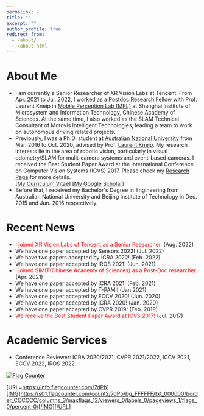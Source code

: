 ```yaml
---
permalink: /
title: ""
excerpt: ""
author_profile: true
redirect_from: 
  - /about/
  - /about.html
---
```


# About Me 
<!--Dr. Yifu Wang is currently a Research Engineer of XR Vision Labs at Tencent. -->
* I am currently a Senior Researcher of XR Vision Labs at Tencent. From Apr. 2021 to Jul. 2022, I worked as a Postdoc Research Fellow with Prof. Laurent Kneip in [Mobile Perception Lab (MPL)](http://mpl.sist.shanghaitech.edu.cn/) at Shanghai Institute of Microsystem and Information Technology, Chinese Academy of Sciences. At the same time, I also worked as the SLAM Technical Consultant of Motovis Intelligent Technologies, leading a team to work on autonomous driving related projects.
* Previously, I was a Ph.D. student at [Australian National University](https://www.anu.edu.au/) from Mar. 2016 to Oct. 2020, advised by Prof. [Laurent Kneip](http://mpl.sist.shanghaitech.edu.cn/Director.html). My research interests lie in the area of robotic vision, particularly in visual odometry/SLAM for mulit-camera systems and event-based cameras. I received the Best Student Paper Award at the International Conference on Computer Vision Systems (ICVS) 2017. Please check my [Research Page](https://1fwang.github.io/publications/) for more details.<br>
[[My Curriculum Vitae](http://1fwang.github.io/files/Yifu_Wang_CV.pdf)] [[My Google Scholar](https://scholar.google.com/citations?user=_0BWh_8AAAAJ&hl=en)]
* Before that, I received my Bachelor's Degree in Engineering from Australian National University and Beijing Institute of Technology in Dec. 2015 and Jun. 2016 respectively.


# Recent News
* <span style="color:red">I joined XR Vision Labs of Tencent as a Senior Researcher. </span> (Aug. 2022)
* We have one paper  accepted by Sensors 2022! (Jul. 2022) 
* We have two papers accepted by ICRA 2022! (Feb. 2022)
* We have one paper  accepted by IROS 2021! (Jun. 2021) 
* <span style="color:red">I joined SIMIT(Chinese Academy of Sciences) as a Post-Doc researcher. </span> (Apr. 2021)
* We have one paper  accepted by ICRA 2021! (Feb. 2021) 
* We have one paper  accepted by T-PAMI! (Jan 2021) 
* We have one paper  accepted by ECCV 2020! (Jun. 2020)
* We have one paper  accepted by ICRA 2020! (Jan. 2020)
* We have one paper  accepted by CVPR 2019! (Feb. 2019)
* <span style="color:red">We receive the Best Student Paper Award at ICVS 2017!</span> (Jul. 2017)

# Academic Services
* Conference Reviewer: ICRA 2020/2021, CVPR 2021/2022, ICCV 2021, ECCV 2022, IROS 2022.

<a href="https://info.flagcounter.com/7dPb"><img src="https://s01.flagcounter.com/count2/7dPb/bg_FFFFFF/txt_000000/border_CCCCCC/columns_3/maxflags_12/viewers_0/labels_0/pageviews_1/flags_0/percent_0/" alt="Flag Counter" border="0"></a>

[URL=https://info.flagcounter.com/7dPb][IMG]https://s01.flagcounter.com/count2/7dPb/bg_FFFFFF/txt_000000/border_CCCCCC/columns_3/maxflags_12/viewers_0/labels_0/pageviews_1/flags_0/percent_0/[/IMG][/URL]
